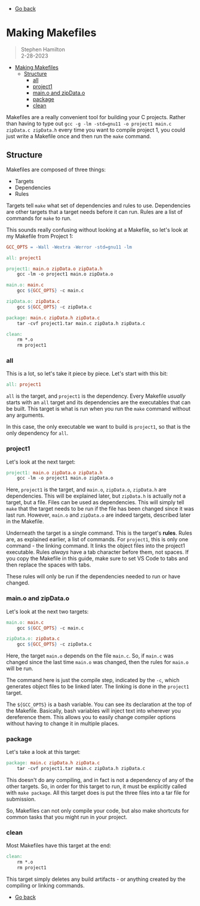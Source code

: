 - [Go back](README.md)

# Making Makefiles
> Stephen Hamilton  
> 2-28-2023

- [Making Makefiles](#making-makefiles)
  - [Structure](#structure)
    - [all](#all)
    - [project1](#project1)
    - [main.o and zipData.o](#maino-and-zipdatao)
    - [package](#package)
    - [clean](#clean)


Makefiles are a really convenient tool for building your C projects.
Rather than having to type out
`gcc -g -lm -std=gnu11 -o project1 main.c zipData.c zipData.h`
every time you want to compile project 1,
you could just write a Makefile once and then run the `make` command.

## Structure
Makefiles are composed of three things:
- Targets
- Dependencies
- Rules

Targets tell `make` what set of dependencies and rules to use.
Dependencies are other targets that a target needs before it can run.
Rules are a list of commands for `make` to run.

This sounds really confusing without looking at a Makefile, so let's look at my Makefile from Project 1:
```makefile
GCC_OPTS = -Wall -Wextra -Werror -std=gnu11 -lm

all: project1

project1: main.o zipData.o zipData.h
	gcc -lm -o project1 main.o zipData.o

main.o: main.c
	gcc ${GCC_OPTS} -c main.c

zipData.o: zipData.c
	gcc ${GCC_OPTS} -c zipData.c

package: main.c zipData.h zipData.c
	tar -cvf project1.tar main.c zipData.h zipData.c

clean:
	rm *.o
	rm project1
```

### all
This is a lot, so let's take it piece by piece. Let's start with this bit:
```makefile
all: project1
```
`all` is the target, and `project1` is the dependency.
Every Makefile *usually* starts with an `all` target and 
its dependencies are the executables that can be built.
This target is what is run when you run the `make` command without any arguments.

In this case, the only executable we want to build is `project1`, so that is the only dependency for `all`.

### project1
Let's look at the next target:
```makefile
project1: main.o zipData.o zipData.h
    gcc -lm -o project1 main.o zipData.o
```
Here, `project1` is the target, and `main.o`, `zipData.o`, `zipData.h` are dependencies.
This will be explained later, but `zipData.h` is actually not a target, but a file.
Files can be used as dependencies.
This will simply tell `make` that the target needs to be run if the file
has been changed since it was last run.
However, `main.o` and `zipData.o` are indeed targets, described later in the Makefile.

Underneath the target is a single command.
This is the target's **rules**.
Rules are, as explained earlier, a list of commands.
For `project1`, this is only one command - the linking command.
It links the object files into the project1 executable.
Rules *always* have a tab character before them, not spaces.
If you copy the Makefile in this guide, make sure to set VS Code
to tabs and then replace the spaces with tabs.

These rules will only be run if the dependencies needed to run or have changed.

### main.o and zipData.o
Let's look at the next two targets:
```makefile
main.o: main.c
	gcc ${GCC_OPTS} -c main.c

zipData.o: zipData.c
	gcc ${GCC_OPTS} -c zipData.c
```
Here, the target `main.o` depends on the file `main.c`.
So, if `main.c` was changed since the last time `main.o` was changed, 
then the rules for `main.o` will be run.

The command here is just the compile step, indicated by the `-c`,
which generates object files to be linked later.
The linking is done in the `project1` target.

The `${GCC_OPTS}` is a bash variable.
You can see its declaration at the top of the Makefile.
Basically, bash variables will inject text into wherever you dereference them.
This allows you to easily change compiler options without having to change it
in multiple places.

### package
Let's take a look at this target:
```makefile
package: main.c zipData.h zipData.c
	tar -cvf project1.tar main.c zipData.h zipData.c
```
This doesn't do any compiling,
and in fact is not a dependency of any of the other targets.
So, in order for this target to run,
it must be explicitly called with `make package`.
All this target does is put the three files into a tar file for submission.

So, Makefiles can not only compile your code,
but also make shortcuts for common tasks that you might run in your project.

### clean
Most Makefiles have this target at the end:
```makefile
clean:
	rm *.o
	rm project1
```
This target simply deletes any build artifacts -
or anything created by the compiling or linking commands. 

- [Go back](README.md)
